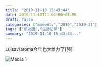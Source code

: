 ```yaml
---
title: "2019-11-10 15:43:44"
date: 2019-11-10T11:00:00+08:00
draft: false
categories: ["moments","2019","2019-11"]
tags: ["朋友圈","生活记录"]
summary: "2019-11-10 15:43:44..."
---
```


Luisaviaroma今年也太给力了[强]

![Media 1](/Moments/photos/2019-11-10/201911101543440.jpg)

